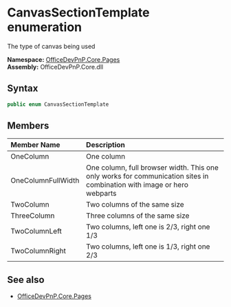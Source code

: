 # CanvasSectionTemplate  enumeration
The type of canvas being used  

**Namespace:** [OfficeDevPnP.Core.Pages](OfficeDevPnP.Core.Pages.md)  
**Assembly:** OfficeDevPnP.Core.dll  
## Syntax
```C#
public enum CanvasSectionTemplate
```
## Members
|**Member Name**|**Description**|
|:-----|:-----|
| OneColumn | One column
| OneColumnFullWidth | One column, full browser width. This one only works for communication sites in combination with image or hero webparts
| TwoColumn | Two columns of the same size
| ThreeColumn | Three columns of the same size
| TwoColumnLeft | Two columns, left one is 2/3, right one 1/3
| TwoColumnRight | Two columns, left one is 1/3, right one 2/3

## See also
- [OfficeDevPnP.Core.Pages](OfficeDevPnP.Core.Pages.md)
